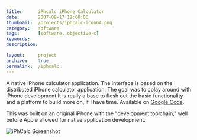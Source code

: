 ```yaml
---
title:      iPhcalc iPhone Calculator
date:       2007-09-17 12:00:00
thumbnail:  /projects/iphcalc-icon64.png
category:   software
tags:       [software, objective-c]
keywords:
description:

layout:     project
archive:    true
permalink:  /iphcalc
---
```

A native iPhone calculator application. The interface is based on the
distributed iPhone calculator application. The goal was to cplay around
with iPhone development It is really a base to flesh out the basic
functionality and a platform to build more on, if I have time.
Available on <a href="http://code.google.com/p/iphcalc/">Google Code</a>.


This was built on an original iPhone with the "development toolchain,"
well before Apple allowed for native application development.

![iPhCalc Screenshot]({{site.baseurl}}/assets/projects/iphcalc-screenshot.png)
